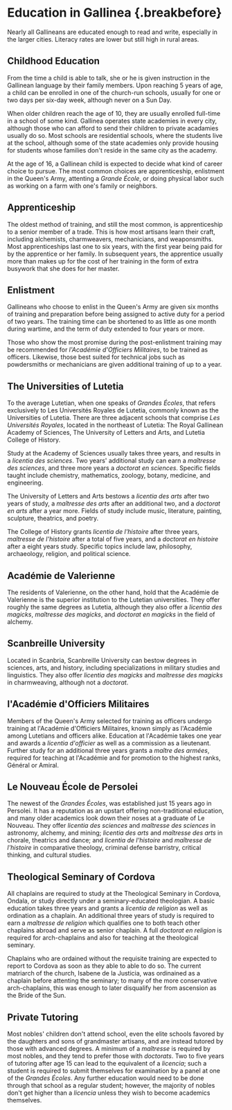 # Education in Gallinea {.breakbefore}

Nearly all Gallineans are educated enough to read and write, especially in the larger
cities. Literacy rates are lower but still high in rural areas.

## Childhood Education

From the time a child is able to talk, she or he is given instruction in the Gallinean
language by their family members. Upon reaching 5 years of age, a child can be enrolled
in one of the church-run schools, usually for one or two days per six-day week, although
never on a Sun Day.

When older children reach the age of 10, they are usually enrolled full-time in a school
of some kind. Gallinea operates state academies in every city, although those who can
afford to send their children to private acadamies usually do so. Most schools are 
residential schools, where the students live at the school, although some of the state
academies only provide housing for students whose families don't reside in the same city
as the academy.

At the age of 16, a Gallinean child is expected to decide what kind of career choice to
pursue. The most common choices are apprenticeship, enlistment in the Queen's Army, 
attenting a *Grande École*, or doing physical labor such as working on a farm with one's
family or neighbors.

## Apprenticeship

The oldest method of training, and still the most common, is apprenticeship to a senior
member of a trade. This is how most artisans learn their craft, including alchemists,
charmweavers, mechanicians, and weaponsmiths. Most apprenticeships last one to six
years, with the first year being paid for by the apprentice or her family. In subsequent
years, the apprentice usually more than makes up for the cost of her training in the form 
of extra busywork that she does for her master.

## Enlistment

Gallineans who choose to enlist in the Queen's Army are given six months of training and
preparation before being assigned to active duty for a period of two years. The training
time can be shortened to as little as one month during wartime, and the term of duty
extended to four years or more.

Those who show the most promise during the post-enlistment training may be recommended
for *l'Académie d'Officiers Militaires*, to be trained as officers. Likewise, those
best suited for technical jobs such as powdersmiths or mechanicians are given additional 
training of up to a year.

## The Universities of Lutetia

To the average Lutetian, when one speaks of *Grandes Écoles*, that refers exclusively to 
Les Universités Royales de Lutetia, commonly known as the Universities of Lutetia.
There are three adjacent schools that comprise *Les Universités Royales*, located in the
northeast of Lutetia: The Royal Gallinean Academy of Sciences, The University of Letters and Arts,
and Lutetia College of History.

Study at the Academy of Sciences usually takes three years, and results in a 
*licentia des sciences*. Two years' additional study can earn a *maîtresse des sciences*, and
three more years a *doctorat en sciences*. Specific fields taught include chemistry, mathematics,
zoology, botany, medicine, and engineering.

The University of Letters and Arts bestows a *licentia des arts* after two years of study, a
*maîtresse des arts* after an additional two, and a *doctorat en arts* after a year more.
Fields of study include music, literature, painting, sculpture, theatrics, and poetry.

The College of History grants *licentia de l'histoire* after three years, *maîtresse de l'histoire* 
after a total of five years, and a *doctorat en histoire* after a eight years study. Specific
topics include law, philosophy, archaeology, religion, and political science.

## Académie de Valerienne

The residents of Valerienne, on the other hand, hold that the Académie de Valerienne is the
superior institution to the Lutetian universities. They offer roughly the same degrees
as Lutetia, although they also offer a *licentia des magicks*, *maîtresse des magicks*,
and *doctorat en magicks* in the field of alchemy.

## Scanbreille University

Located in Scanbria, Scanbreille University can bestow degrees in sciences, arts, and history,
including specializations in military studies and linguistics. They also offer *licentia des magicks*
and *maîtresse des magicks* in charmweaving, although not a *doctorat*.

## l'Académie d'Officiers Militaires

Members of the Queen's Army selected for training as officers undergo training at l'Académie 
d'Officiers Militaires, known simply as l'Académie among Lutetians and officers alike. Education 
at l'Académie takes one year and awards a *licentia d'officier* as well as a commission as a
lieutenant. Further study for an additional three years grants a *maître des armées*, 
 required for teaching at l'Académie and for promotion to the highest ranks, Général or Amiral.

## Le Nouveau École de Persolei

The newest of the *Grandes Écoles*, was established just 15 years ago in Persolei. It has a
reputation as an upstart offering non-traditional education, and many older academics look down
their noses at a graduate of Le Nouveau. They offer *licentia des sciences* and *maîtresse des sciences*
in astronomy, alchemy, and mining; *licentia des arts* and *maîtresse des arts* in 
chorale, theatrics and dance; and *licentia de l'histoire* and *maîtresse de l'histoire* in 
comparative theology, criminal defense barristry, critical thinking, and cultural studies.

## Theological Seminary of Cordova

All chaplains are required to study at the Theological Seminary in Cordova, Ondala, or study directly
under a seminary-educated theologian. A basic education takes three years and grants a 
*licentia de religion* as well as ordination as a chaplain. An additional three years of study is
required to earn a *maîtresse de religion* which qualifies one to both teach other chaplains abroad and
serve as senior chaplain. A full *doctorat en religion* is required for arch-chaplains and also for
teaching at the theological seminary.

Chaplains who are ordained without the requisite training are expected to report to Cordova as soon
as they able to able to do so. The current matriarch of the church, Isabene de la Justicia, was ordinained
as a chaplain before attenting the seminary; to many of the more conservative arch-chaplains, this was
enough to later disqualify her from ascension as the Bride of the Sun.

## Private Tutoring

Most nobles' children don't attend school, even the elite schools favored by the daughters and sons of
grandmaster artisans, and are instead tutored by those with advanced degrees.
A minimum of a *maîtresse* is required by most nobles, and they tend to prefer those with *doctorats*.
Two to five years of tutoring after age 15 can lead to the equivalent of a *licencia*; such a student
is required to submit themselves for examination by a panel at one of the *Grandes Écoles*. Any further
education would need to be done through that school as a regular student; however, the majority of 
nobles don't get higher than a *licencia* unless they wish to become academics themselves.

